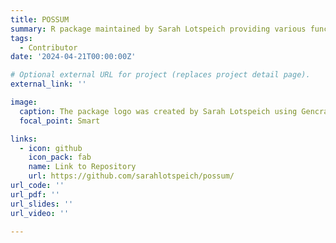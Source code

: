 ```yaml
---
title: POSSUM
summary: R package maintained by Sarah Lotspeich providing various functionality for Poisson regression analysis under measurement error.
tags:
  - Contributor
date: '2024-04-21T00:00:00Z'

# Optional external URL for project (replaces project detail page).
external_link: ''

image:
  caption: The package logo was created by Sarah Lotspeich using Gencraft.
  focal_point: Smart

links:
  - icon: github
    icon_pack: fab
    name: Link to Repository
    url: https://github.com/sarahlotspeich/possum/
url_code: ''
url_pdf: ''
url_slides: ''
url_video: ''

---
```

